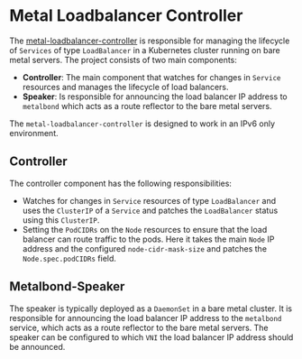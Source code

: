 # Metal Loadbalancer Controller

The [metal-loadbalancer-controller](https://github.com/ironcore-dev/metal-load-balancer-controller) is responsible
for managing the lifecycle of `Services` of type `LoadBalancer` in a Kubernetes cluster running on bare metal servers.
The project consists of two main components: 
- **Controller**: The main component that watches for changes in `Service` resources and manages the lifecycle of load balancers.
- **Speaker**: Is responsible for announcing the load balancer IP address to `metalbond` which acts as a route reflector to the bare metal servers. 

The `metal-loadbalancer-controller` is designed to work in an IPv6 only environment.

## Controller

The controller component has the following responsibilities:
- Watches for changes in `Service` resources of type `LoadBalancer` and uses the `ClusterIP` of a `Service` and patches the `LoadBalancer` status using this `ClusterIP`.
- Setting the `PodCIDRs` on the `Node` resources to ensure that the load balancer can route traffic to the pods. Here it takes the main `Node` IP address and the configured `node-cidr-mask-size` and patches the `Node.spec.podCIDRs` field.

## Metalbond-Speaker

The speaker is typically deployed as a `DaemonSet` in a bare metal cluster. It is responsible for announcing
the load balancer IP address to the `metalbond` service, which acts as a route reflector to the bare metal servers.
The speaker can be configured to which `VNI` the load balancer IP address should be announced.
